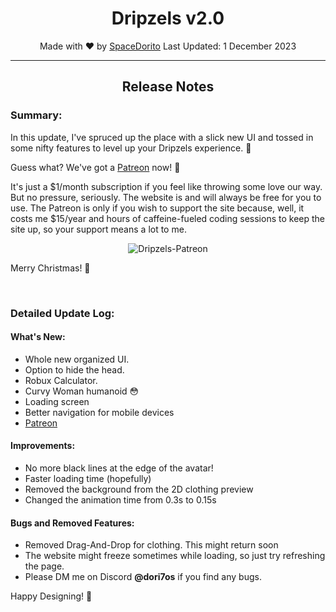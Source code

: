 <div align="center">

# Dripzels v2.0 

Made with ♥ by [SpaceDorito](https://spacedorito.xyz)
Last Updated: 1 December 2023

---

## Release Notes
</div>

### Summary:

In this update, I've spruced up the place with a slick new UI and tossed in some nifty features to level up your Dripzels experience. 🚀

Guess what? We've got a [Patreon](https://www.patreon.com/Dripzels) now! 🎉

It's just a $1/month subscription if you feel like throwing some love our way. But no pressure, seriously. The website is and will always be free for you to use. The Patreon is only if you wish to support the site because, well, it costs me $15/year and hours of caffeine-fueled coding sessions to keep the site up, so your support means a lot to me.

<div align="center">
  
![Dripzels-Patreon](https://github.com/SpaceDoritos/Dripzels/assets/99566269/fb906fa0-8f82-4c98-bf33-503d2f023bc2)

</div>

Merry Christmas! 🎄

<br>

### Detailed Update Log:

#### What's New:

- Whole new organized UI.
- Option to hide the head.
- Robux Calculator.
- Curvy Woman humanoid 😳
- Loading screen
- Better navigation for mobile devices
- [Patreon](https://www.patreon.com/Dripzels)

#### Improvements:

- No more black lines at the edge of the avatar!
- Faster loading time (hopefully)
- Removed the background from the 2D clothing preview
- Changed the animation time from 0.3s to 0.15s

#### Bugs and Removed Features:

- Removed Drag-And-Drop for clothing. This might return soon
- The website might freeze sometimes while loading, so just try refreshing the page.
- Please DM me on Discord **@dori7os** if you find any bugs.

Happy Designing! 👋
